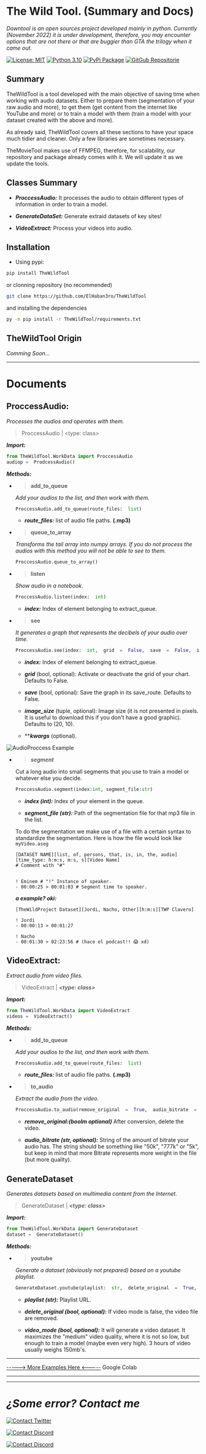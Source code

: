 
  

#  The Wild Tool. (Summary and Docs)

  

*Downtool is an open sources project developed mainly in python. Currently (November 2022) it is under development, therefore, you may encounter options that are not there or that are buggier than GTA the trilogy when it came out.*

  


[![License: MIT](https://img.shields.io/badge/License-MIT-yellowgreen.svg?style=flat-square)](https://opensource.org/licenses/MIT) [![Python 3.10](https://img.shields.io/badge/Python-3.10-blue.svg?style=flat-square&logo=python)](https://www.python.org/downloads/release/python-310/) [![PyPi Package](https://img.shields.io/badge/PyPi_Package-pip_install_MovieTool-yellow.svg?style=flat-square&logo=pypi)](https://pypi.org/project/TheWildTool/) [![GitGub Repositorie](https://img.shields.io/badge/GitHub_Repositorie-MovieTool-gray.svg?style=flat-square&logo=github)](https://github.com/ElHaban3ro/TheWildTool/)
  

##  Summary

  

TheWildTool is a tool developed with the main objective of saving time when working with audio datasets. Either to prepare them (segmentation of your raw audio and more), to get them (get content from the internet like YouTube and more) or to train a model with them (train a model with your dataset created with the above and more).

  

As already said, TheWildTool covers all these sections to have your space much tidier and cleaner. Only a few libraries are sometimes necessary.

  

TheMovieTool makes use of FFMPEG, therefore, for scalability, our repository and package already comes with it. We will update it as we update the tools.

  

  

##  Classes Summary

  

-  ***ProccessAudio:*** It processes the audio to obtain different types of information in order to train a model.

-  ***GenerateDataSet:*** Generate extraid datasets of key sites!

-  ***VideoExtract:*** Process your videos into audio.

  

  

##  Installation

- Using pypi:
```bash
pip install TheWildTool
```

or clonning repository (no recommended)

  

```bash
git clone https://github.com/ElHaban3ro/TheWildTool
```

and installing the dependencies
```bash
py -m pip install -r TheWildTool/requirements.txt
```

  

  

##  TheWildTool Origin

  

*Comming Soon...*

  

  

***

  

  

#  Documents

  

##  **ProccessAudio:**

  

*Processes the audios and operates with them.*

  

  

> ProccessAudio | <type: class>

***Import:***
```python
from TheWildTool.WorkData import ProccessAudio
audiop =  ProdcessAudio()
```


***Methods:***

  

  

- >  **add_to_queue**

	*Add your audios to the list, and then work with them.*
	```python
	ProccessAudio.add_to_queue(route_files:  list)
	```
	-  ***route_files:*** list of audio file paths. **(.mp3)**

  

  

- > **queue_to_array**

	*Transforms the tail array into numpy arrays. If you do not process the audios with this method you will not be able to see to them.*
	```python
	ProccessAudio.queue_to_array()
	```


-  > **listen**

	*Show audio in a notebook.*
	```python
	ProccessAudio.listen(index:  int)
	```
	-  ***index:*** Index of element belonging to extract_queue.


-  > **see**

	*It generates a graph that represents the decibels of your audio over time.*
	```python
	ProccessAudio.see(index:  int,  grid  =  False,  save  =  False,  image_size  =  (20,  10),  **kwargs)
	```
	-  ***index:*** Index of element belonging to extract_queue.

	-  ***grid*** (bool, optional): Activate or deactivate the grid of your chart. Defaults to False.

	  

	-  ***save*** (bool, optional): Save the graph in its save_route. Defaults to False.

	  

	-  ***image_size*** (tuple, optional): Image size (it is not presented in pixels. It is useful to download this if you don't have a good graphic). Defaults to (20, 10).

	-  *****kwargs*** (optional).

![AudioProccess Example](https://i.imgur.com/Z9LgW2p.png)

- > ***segment***

  Cut a long audio into small segments that you use to train a model or whatever else you decide. 
	```python
	ProccessAudio.segment(index:int, segment_file:str)
	```
	- ***index (int):*** Index of your element in the queue.

	- ***segment_file (str):*** Path of the segmentation file for that mp3 file in the list.

	To do the segmentation we make use of a file with a certain syntax to standardize the segmentation. Here is how the file would look like ```myVideo.aseg```
		
	```
	[DATASET NAME][list, of, persons, that, is, in, the, audio][time_type: h:m:s, m:s, s][Video Name]
	# Comment with "#"


	! Eminem # "!" Instance of speaker.
	- 00:00:25 > 00:01:03 # Segment time to speaker.
	```
	
	***a example? oki:***
	
	```
	[TheWildProject Dataset][Jordi, Nacho, Other][h:m:s][TWP Clavero]

	! Jordi
	- 00:00:13 > 00:01:27

	! Nacho
	- 00:01:30 > 02:23:56 # (hace el podcast!! 😱 xd)
	```
  

##  **VideoExtract:**
*Extract audio from video files.*

  

  

> VideoExtract | ***<type: class>***
> 
***Import:***
```python
from TheWildTool.WorkData import VideoExtract
videos =  VideoExtract()
```

***Methods:***

- > **add_to_queue**

	*Add your audios to the list, and then work with them.*
	```python
	ProccessAudio.add_to_queue(route_files:  list)
	```
	-  ***route_files:*** list of audio file paths. **(.mp3)**

  

-  > **to_audio**

	*Extract the audio from the video.*
	```python
	ProccessAudio.to_audio(remove_original  =  True,  audio_bitrate  =  '10k')
	```
	-  ***remove_original:(boolm optional)*** After conversion, delete the video.

	-  ***audio_bitrate (str, optional):*** String of the amount of bitrate your audio has. The string should be something like "50k", "777k" or "5k", but keep in mind that more Bitrate represents more weight in the file (but more quality).

  


  

##  **GenerateDataset**
*Generates datasets based on multimedia content from the Internet.*

  

> GenerateDataset | ***<type: class>***

***Import:***
```python
from TheWildTool.WorkData import GenerateDataset
dataset =  GenerateDataset()
```

***Methods:***

-  > **youtube**

	*Generate a dataset (obviously not prepared) based on a youtube playlist.*

	```python
	GenerateDataset.youtube(playlist:  str,  delete_original  =  True,  video_mode  =  False)
	```
	-  ***playlist (str):*** Playlist URL.

	-  ***delete_original (bool, optional):*** If video mode is false, the video file are removed.

	-  ***video_mode (bool, optional):*** It will generate a video dataset. It maximizes the "medium" video quality, where it is not so low, but enough to train a model (maybe even very high). 3 hours of video usually weighs 150mb's.

  
  



  

***

  

  

[-----> More Examples Here <-----](https://colab.research.google.com/drive/1ewrPBijlpl3YSqPT6Io5Ho8X1W2Kylkx?usp=sharing) Google Colab

  

  

***

  

***

  

  

#  ***¿Some error? Contact me***

  

  

[![Contact Twitter](https://img.shields.io/badge/Twitter-ElHaban3ro-9cf.svg?style=for-the-badge&logo=twitter)](https://twitter.com/ElHaban3ro)

  

  

[![Contact Discord](https://img.shields.io/badge/Discord-JOIN_TO_MY_DISCORD_SERVER-lightblue?style=for-the-badge&logo=discord)](https://discord.gg/NGp9YbYJ8F)

  

  

[![Contact Discord](https://img.shields.io/badge/GitHub-ElHaban3ro-lightgray?style=for-the-badge&logo=github)](https://github.com/ElHaban3ro)